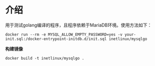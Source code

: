 # 介绍

用于测试golang编译的程序，且程序依赖于MariaDB环境。使用方法如下：

    docker run --rm -e MYSQL_ALLOW_EMPTY_PASSWORD=yes -v your-init.sql:/docker-entrypoint-initdb.d/init.sql inetlinux/mysqlgo

**构建镜像**

    docker build -t inetlinux/mysqlgo .
